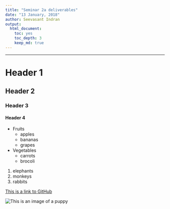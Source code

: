 ```yaml
---
title: "Seminar 2a deliverables"
date: "13 January, 2018"
author: Seevasant Indran
output: 
  html_document:
    toc: yes
    toc_depth: 3
    keep_md: true
---
```



---

# Header 1
## Header 2
### Header 3
#### Header 4

* Fruits
    * apples
    * bananas
    * grapes
* Vegetables
    * carrots
    * brocoli

1. elephants
2. monkeys
3. rabbits


[This is a link to GitHub](https://github.com/)

![This is an image of a puppy](http://cdn2-www.dogtime.com/assets/uploads/gallery/30-impossibly-cute-puppies/impossibly-cute-puppy-8.jpg)
